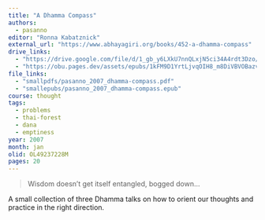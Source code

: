 ```yaml
---
title: "A Dhamma Compass"
authors:
  - pasanno
editor: "Ronna Kabatznick"
external_url: "https://www.abhayagiri.org/books/452-a-dhamma-compass"
drive_links:
  - "https://drive.google.com/file/d/1_gb_y6LXkU7nnQLxjN5ci34A4rdt3Dzo/view?usp=drivesdk"
  - "https://obu.pages.dev/assets/epubs/1kFM9D1YrtLjvqOIH8_m8DiVBVOBazvI7.epub"
file_links:
  - "smallpdfs/pasanno_2007_dhamma-compass.pdf"
  - "smallepubs/pasanno_2007_dhamma-compass.epub"
course: thought
tags:
  - problems
  - thai-forest
  - dana
  - emptiness
year: 2007
month: jan
olid: OL49237228M
pages: 20
---
```


> Wisdom doesn’t get itself entangled, bogged down...

A small collection of three Dhamma talks on how to orient our thoughts and practice in the right direction.
